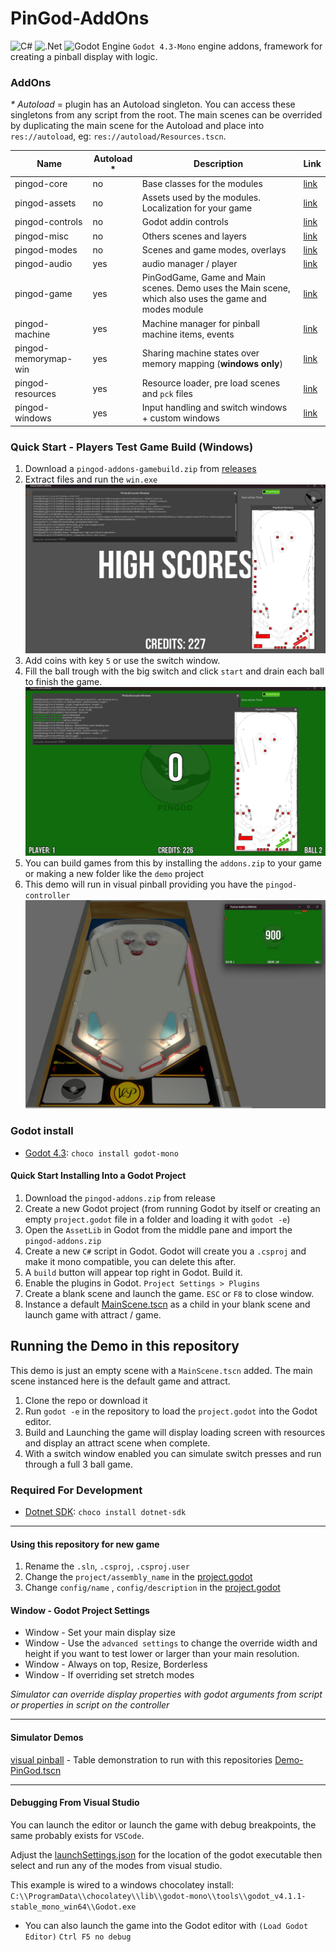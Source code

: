 # PinGod-AddOns
![C#](https://img.shields.io/badge/c%23-%23239120.svg?style=for-the-badge&logo=c-sharp&logoColor=white) ![.Net](https://img.shields.io/badge/.NET-5C2D91?style=for-the-badge&logo=.net&logoColor=white) ![Godot Engine](https://img.shields.io/badge/GODOT-%23FFFFFF.svg?style=for-the-badge&logo=godot-engine) 
`Godot 4.3-Mono` engine addons, framework for creating a pinball display with logic. 

### AddOns
_* Autoload_ = plugin has an Autoload singleton. You can access these singletons from any script from the root. The main scenes can be overrided by duplicating the main scene for the Autoload and place into `res://autoload`, eg: `res://autoload/Resources.tscn`.

| Name | Autoload *  | Description | Link 
| --- | --- | --- |---|
| pingod-core  | no | Base classes for the modules   | [link](./addons/pingod-core) 
| pingod-assets  | no | Assets used by the modules. Localization for your game | [link](./addons/pingod-assets) 
| pingod-controls  | no | Godot addin controls  | [link](./addons/pingod-controls) 
| pingod-misc | no | Others scenes and layers | [link](./addons/pingod-misc) 
| pingod-modes | no | Scenes and game modes, overlays | [link](./addons/pingod-modes) 
| pingod-audio  | yes | audio manager / player   | [link](./addons/pingod-audio) 
| pingod-game  | yes | PinGodGame, Game and Main scenes. Demo uses the Main scene, which also uses the game and modes module  | [link](./addons/pingod-game) 
| pingod-machine | yes | Machine manager for pinball machine items, events | [link](./addons/pingod-machine) 
| pingod-memorymap-win | yes |Sharing machine states over memory mapping (**windows only**)    | [link](./addons/pingod-memorymap-win) 
| pingod-resources | yes | Resource loader, pre load scenes and `pck` files| [link](./addons/pingod-resources) 
| pingod-windows | yes | Input handling and switch windows + custom windows| [link](./addons/pingod-windows) 

### Quick Start - Players Test Game Build (Windows)
1. Download a `pingod-addons-gamebuild.zip` from [releases](https://github.com/FlippingFlips/pingod-addons/releases)
2. Extract files and run the `win.exe`
![](.img/default_windows.jpg)
3. Add coins with key `5` or use the switch window.
4. Fill the ball trough with the big switch and click `start` and drain each ball to finish the game.
![](.img/default_windows_2.jpg)
5. You can build games from this by installing the `addons.zip` to your game or making a new folder like the `demo` project
6. This demo will run in visual pinball providing you have the `pingod-controller`
![](.img/default_windows_3.jpg)

### Godot install
* [Godot 4.3](https://godotengine.org/): `choco install godot-mono`

#### Quick Start Installing Into a Godot Project
1. Download the `pingod-addons.zip` from release
2. Create a new Godot project (from running Godot by itself or creating an empty `project.godot` file in a folder and loading it with `godot -e`)
3. Open the `AssetLib` in Godot from the middle pane and import the `pingod-addons.zip`
4. Create a new `C#` script in Godot. Godot will create you a `.csproj` and make it mono compatible, you can delete this after.
5. A `build` button will appear top right in Godot. Build it.
6. Enable the plugins in Godot. `Project Settings > Plugins`
7. Create a blank scene and launch the game. `ESC` or `F8` to close window.
8. Instance a default [MainScene.tscn](addons/pingod-game/Node/MainScene.tscn) as a child in your blank scene and launch game with attract / game.

## Running the Demo in this repository
This demo is just an empty scene with a `MainScene.tscn` added.
The main scene instanced here is the default game and attract.
1. Clone the repo or download it
2. Run `godot -e` in the repository to load the `project.godot` into the Godot editor.
3. Build and Launching the game will display loading screen with resources and display an attract scene when complete.
4. With a switch window enabled you can simulate switch presses and run through a full 3 ball game.

### Required For Development
* [Dotnet SDK](https://dotnet.microsoft.com/en-us/download): `choco install dotnet-sdk`

---
#### Using this repository for new game
1. Rename the `.sln`, `.csproj`, `.csproj.user`
2. Change the `project/assembly_name` in the [project.godot](project.godot)
3. Change `config/name` , `config/description` in the [project.godot](project.godot)

#### Window - Godot Project Settings
* Window - Set your main display size
* Window - Use the `advanced settings` to change the override width and height if you want to test lower or larger than your main resolution.
* Window - Always on top, Resize, Borderless
* Window - If overriding set stretch modes

*Simulator can override display properties with godot arguments from script or properties in script on the controller*

---
#### Simulator Demos

[visual pinball](simulators/visual-pinball) - Table demonstration to run with this repositories [Demo-PinGod.tscn](Demo-PinGod.tscn)

---
#### Debugging From Visual Studio
You can launch the editor or launch the game with debug breakpoints, the same probably exists for `VSCode`.

Adjust the [launchSettings.json](Properties/launchSettings.json) for the location of the godot executable then select and run any of the modes from visual studio.

This example is wired to a windows chocolatey install: `C:\\ProgramData\\chocolatey\\lib\\godot-mono\\tools\\godot_v4.1.1-stable_mono_win64\\Godot.exe`

- You can also launch the game into the Godot editor with `(Load Godot Editor)` `Ctrl F5 no debug`